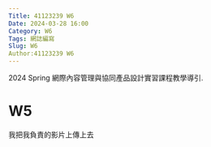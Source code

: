 ```yaml
---
Title: 41123239 W6
Date: 2024-03-28 16:00
Category: W6
Tags: 網誌編寫
Slug: W6
Author:41123239 W6
---
```


2024 Spring 網際內容管理與協同產品設計實習課程教學導引.


<!-- PELICAN_END_SUMMARY -->

# W5
我把我負責的影片上傳上去
